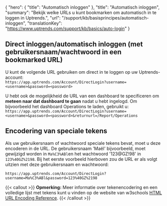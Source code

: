 {
  "hero": {
    "title": "Automatisch inloggen"
  },
  "title": "Automatisch inloggen",
  "summary": "Bekijk welke URLs u kunt bookmarken om automatisch in te loggen in Uptrends.",
  "url": "/support/kb/basisprincipes/automatisch-inloggen",
  "translationKey": "https://www.uptrends.com/support/kb/basics/auto-login"
}

## Direct inloggen/automatisch inloggen (met gebruikersnaam/wachtwoord in een bookmarked URL)

U kunt de volgende URL gebruiken om direct in te loggen op uw Uptrends-account:  
`https://app.uptrends.com/Account/DirectLogin?username=<username>&password=<password>`

U hebt ook de mogelijkheid de URL van een dashboard te specificeren om **meteen naar dat dashboard te gaan** nadat u hebt ingelogd. Om bijvoorbeeld het dashboard Operations te laden, gebruikt u:  
`https://app.uptrends.com/Account/DirectLogin?username=<username>&password=<password>&returnurl=/Report/Operations`

## Encodering van speciale tekens

Als uw gebruikersnaam of wachtwoord speciale tekens bevat, moet u deze encoderen in de URL. De gebruikersnaam 'Maël' bijvoorbeeld, moet gewijzigd worden in `Ma%C3%ABl`en het wachtwoord '123@GZ!98' in `123%40GZ%2198`. Bij het eerste voorbeeld hierboven zou de URL er als volgt uitzien met deze gebruikersnaam en wachtwoord:

`https://app.uptrends.com/Account/DirectLogin?username=Ma%C3%ABl&password=123%40GZ%2198`

{{< callout >}}
**Opmerking:** Meer informatie over tekenencodering en een volledige lijst met tekens kunt u vinden op de website van w3schools [HTML URL Encoding Reference](https://www.w3schools.com/tags/ref_urlencode.asp).
{{< /callout >}}
